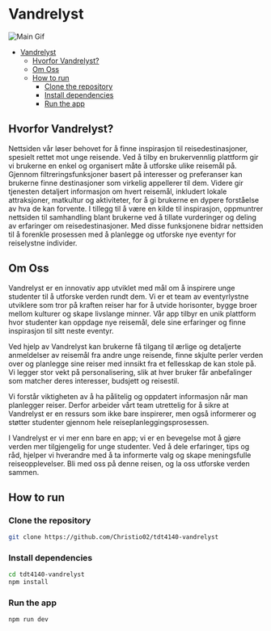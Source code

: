 # Vandrelyst

![Main Gif](./main.gif)

- [Vandrelyst](#vandrelyst)
  - [Hvorfor Vandrelyst?](#hvorfor-vandrelyst)
  - [Om Oss](#om-oss)
  - [How to run](#how-to-run)
    - [Clone the repository](#clone-the-repository)
    - [Install dependencies](#install-dependencies)
    - [Run the app](#run-the-app)

## Hvorfor Vandrelyst?

Nettsiden vår løser behovet for å finne inspirasjon til reisedestinasjoner, spesielt rettet mot unge reisende. Ved å tilby en brukervennlig plattform gir vi brukerne en enkel og organisert måte å utforske ulike reisemål på. Gjennom filtreringsfunksjoner basert på interesser og preferanser kan brukerne finne destinasjoner som virkelig appellerer til dem. Videre gir tjenesten detaljert informasjon om hvert reisemål, inkludert lokale attraksjoner, matkultur og aktiviteter, for å gi brukerne en dypere forståelse av hva de kan forvente. I tillegg til å være en kilde til inspirasjon, oppmuntrer nettsiden til samhandling blant brukerne ved å tillate vurderinger og deling av erfaringer om reisedestinasjoner. Med disse funksjonene bidrar nettsiden til å forenkle prosessen med å planlegge og utforske nye eventyr for reiselystne individer.

## Om Oss

Vandrelyst er en innovativ app utviklet med mål om å inspirere unge studenter til å utforske verden rundt dem. Vi er et team av eventyrlystne utviklere som tror på kraften reiser har for å utvide horisonter, bygge broer mellom kulturer og skape livslange minner. Vår app tilbyr en unik plattform hvor studenter kan oppdage nye reisemål, dele sine erfaringer og finne inspirasjon til sitt neste eventyr.

Ved hjelp av Vandrelyst kan brukerne få tilgang til ærlige og detaljerte anmeldelser av reisemål fra andre unge reisende, finne skjulte perler verden over og planlegge sine reiser med innsikt fra et fellesskap de kan stole på. Vi legger stor vekt på personalisering, slik at hver bruker får anbefalinger som matcher deres interesser, budsjett og reisestil.

Vi forstår viktigheten av å ha pålitelig og oppdatert informasjon når man planlegger reiser. Derfor arbeider vårt team utrettelig for å sikre at Vandrelyst er en ressurs som ikke bare inspirerer, men også informerer og støtter studenter gjennom hele reiseplanleggingsprosessen.

I Vandrelyst er vi mer enn bare en app; vi er en bevegelse mot å gjøre verden mer tilgjengelig for unge studenter. Ved å dele erfaringer, tips og råd, hjelper vi hverandre med å ta informerte valg og skape meningsfulle reiseopplevelser. Bli med oss på denne reisen, og la oss utforske verden sammen.

## How to run

### Clone the repository

```bash
git clone https://github.com/Christio02/tdt4140-vandrelyst
```

### Install dependencies

```bash
cd tdt4140-vandrelyst
npm install
```

### Run the app

```bash
npm run dev
```
